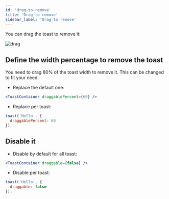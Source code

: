 ```yaml
---
id: 'drag-to-remove'
title: 'Drag to remove'
sidebar_label: 'Drag to remove'
---
```


You can drag the toast to remove it:

![drag](https://user-images.githubusercontent.com/5574267/38770523-9438ff7c-4014-11e8-93a5-acd7dbdae52b.gif)

## Define the width percentage to remove the toast

You need to drag 80% of the toast width to remove it. This can be changed to fit your need:

- Replace the default one:

```jsx
<ToastContainer draggablePercent={60} />
```

- Replace per toast:

```jsx
toast('Hello', {
  draggablePercent: 60
});
```

## Disable it

- Disable by default for all toast:

```jsx
<ToastContainer draggable={false} />
```

- Disable per toast:

```jsx
toast('Hello', {
  draggable: false
});
```

